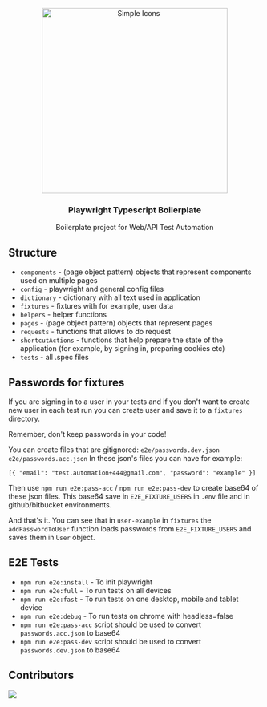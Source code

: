 <p align="center">
<img src="https://upload.wikimedia.org/wikipedia/commons/7/75/Playwright_Logo.svg" alt="Simple Icons" width=370>
<h3 align="center">Playwright Typescript Boilerplate</h3>
<p align="center">
Boilerplate project for Web/API Test Automation</p>
</p>

## Structure

- `components` - (page object pattern) objects that represent components used on multiple pages
- `config` - playwright and general config files
- `dictionary` - dictionary with all text used in application
- `fixtures` - fixtures with for example, user data
- `helpers` - helper functions
- `pages` - (page object pattern) objects that represent pages
- `requests` - functions that allows to do request
- `shortcutActions` - functions that help prepare the state of the application (for example, by signing in, preparing
  cookies etc)
- `tests` - all .spec files

## Passwords for fixtures

If you are signing in to a user in your tests and if you don't want to create new user in each test run you can create
user and save it to a `fixtures` directory.

Remember, don't keep passwords in your code!

You can create files that are gitignored: `e2e/passwords.dev.json` `e2e/passwords.acc.json` In these json's files you
can have for example:

`[{ "email": "test.automation+444@gmail.com", "password": "example" }]`

Then use `npm run e2e:pass-acc` / `npm run e2e:pass-dev` to create base64 of these json files. This base64 save in
`E2E_FIXTURE_USERS` in `.env` file and in github/bitbucket environments.

And that's it. You can see that in `user-example` in `fixtures` the `addPasswordToUser` function loads passwords from
`E2E_FIXTURE_USERS` and saves them in `User` object.

## E2E Tests

- `npm run e2e:install` - To init playwright
- `npm run e2e:full` - To run tests on all devices
- `npm run e2e:fast` - To run tests on one desktop, mobile and tablet device
- `npm run e2e:debug` - To run tests on chrome with headless=false
- `npm run e2e:pass-acc` script should be used to convert `passwords.acc.json` to base64
- `npm run e2e:pass-dev` script should be used to convert `passwords.dev.json` to base64

## Contributors

<a href="https://github.com/wasylmowczan/playwright-typescript-boilerplate/graphs/contributors">
  <img src="https://contrib.rocks/image?repo=wasylmowczan/playwright-typescript-boilerplate" />
</a>

